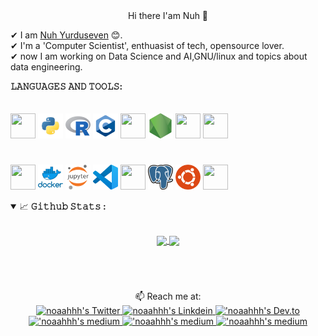 <div align="center">
 Hi there I'am Nuh 👋</br>
</div>

  ✔  I am [Nuh Yurduseven](https://www.linkedin.com/in/nuh-yurduseven/) :blush:.</br> 
  ✔  I'm a 'Computer Scientist', enthuasist of tech, opensource lover.</br>
  ✔  now I am working on Data Science and AI,GNU/linux and topics about data engineering.</br>

**𝙻𝙰𝙽𝙶𝚄𝙰𝙶𝙴𝚂 𝙰𝙽𝙳 𝚃𝙾𝙾𝙻𝚂:**  
<br/>
<br/>
<code><img height="40" width="40" src="https://images.vexels.com/media/users/3/166401/isolated/preview/b82aa7ac3f736dd78570dd3fa3fa9e24-java-programming-language-icon-by-vexels.png"></code>
<code><img height="40" width="40" src="https://raw.githubusercontent.com/github/explore/80688e429a7d4ef2fca1e82350fe8e3517d3494d/topics/python/python.png"></code>
<code><img height="40" width="40" src="https://raw.githubusercontent.com/github/explore/f3e22f0dca2be955676bc70d6214b95b13354ee8/topics/r/r.png"/></code>
<code><img height="40" width="40" src="https://raw.githubusercontent.com/github/explore/f3e22f0dca2be955676bc70d6214b95b13354ee8/topics/c/c.png"></code>
<code><img height="40" width="40" src=https://codingnconcepts.com/img/logo/gohugo.png></code>
<code><img height="40" width="40" src="https://raw.githubusercontent.com/github/explore/f3e22f0dca2be955676bc70d6214b95b13354ee8/topics/nodejs/nodejs.png"></code>
<code><img height="40" width="40" src="https://www.freeiconspng.com/thumbs/sql-server-icon-png/sql-server-icon-png-8.png"></code>
<code><img height="40" width="40" src="https://seeklogo.com/images/W/wordpress-icon-logo-45667D3313-seeklogo.com.png"></code>
#
<code><img height="40" width="40" src="https://upload.wikimedia.org/wikipedia/commons/thumb/3/3f/Git_icon.svg/1024px-Git_icon.svg.png"></code>
<code><img height="40" width="40" src="https://raw.githubusercontent.com/github/explore/f3e22f0dca2be955676bc70d6214b95b13354ee8/topics/docker/docker.png"></code>
<code><img height="40" width="40" src="https://raw.githubusercontent.com/github/explore/80688e429a7d4ef2fca1e82350fe8e3517d3494d/topics/jupyter-notebook/jupyter-notebook.png"></code>
<code><img height="40" width="40" src="https://raw.githubusercontent.com/github/explore/f3e22f0dca2be955676bc70d6214b95b13354ee8/topics/visual-studio-code/visual-studio-code.png"></code>
<code><img height="40" width="40" src="https://upload.wikimedia.org/wikipedia/commons/thumb/3/3f/Fedora_logo.svg/1200px-Fedora_logo.svg.png"></code>
<code><img height="40" width="40" src="https://raw.githubusercontent.com/github/explore/f3e22f0dca2be955676bc70d6214b95b13354ee8/topics/postgresql/postgresql.png"></code>
<code><img height="40" width="40" src="https://raw.githubusercontent.com/github/explore/80688e429a7d4ef2fca1e82350fe8e3517d3494d/topics/ubuntu/ubuntu.png"></code>
<code><img height="40" width="40"  src="https://img.icons8.com/color/48/000000/mongodb.png" ></code>


 <details open="">
<summary>
  <g-emoji class="g-emoji" alias="chart_with_upwards_trend" fallback-src="https://github.githubassets.com/images/icons/emoji/unicode/1f4c8.png">📈</g-emoji>
  <strong>𝙶𝚒𝚝𝚑𝚞𝚋 𝚂𝚝𝚊𝚝𝚜 : </strong>
</summary>
<br>

<p align="center">
  <a href="https://github.com/nuhyurduseven">
    <img align="center" src="https://github-readme-stats.vercel.app/api?username=nuhyurduseven&show_icons=true&hide_border=true&title_color=94b4a4&amp&icon_color=FFFFFF&amp&text_color=FFFFFF&amp&bg_color=000000&count_private=true&include_all_commits=true"/>
  </a>
  <a href="https://github.com/nuhyurduseven">
    <img align="center" height="195px" src="https://github-readme-stats.vercel.app/api/top-langs/?username=nuhyurduseven&text_color=FFFFFF&bg_color=000000&title_color=94b4a4&langs_count=15&layout=compact&hide_border=true" />
  </a>
</p>
</details>
<br>

#



<div align="center">
📫 Reach me at:
 <br>

<a href="https://twitter.com/noah_the_turk"  target="_blank" rel="noopener noreferrer">
  <img  alt="noaahhh's Twitter" width="30px" src="https://www.freepnglogos.com/uploads/twitter-logo-png/twitter-logo-vector-png-clipart-1.png" />
</a>
<a target="_blank" href="https://www.linkedin.com/in/nuh-yurduseven/"  target="_blank" rel="noopener noreferrer">
  <img  alt="noaahhh's Linkdein" width="30px" src="https://cdn-icons-png.flaticon.com/512/174/174857.png" />
</a>
<a target="_blank" href="https://dev.to/noaahhh"  target="_blank" rel="noopener noreferrer">
  <img  alt="'noaahhh's Dev.to" width="30px" src="https://d2fltix0v2e0sb.cloudfront.net/dev-black.png" />
</a>
<a target="_blank" href="https://nuh-yurduseven.medium.com"  target="_blank" rel="noopener noreferrer">
  <img  alt="'noaahhh's medium" width="30px" src="https://cdn4.iconfinder.com/data/icons/social-media-2210/24/Medium-512.png" />
</a>
 <a target="_blank" href="https://nuhyurduseven.hashnode.dev"  target="_blank" rel="noopener noreferrer">
  <img  alt="'noaahhh's medium" width="30px" src="https://cdn.hashnode.com/res/hashnode/image/upload/v1611902473383/CDyAuTy75.png?auto=compress" />
</a>
  <a target="_blank" href="https://hackernoon.com/u/noaahhh"  target="_blank" rel="noopener noreferrer">
  <img  alt="'noaahhh's medium" width="30px" src="https://cdn.hackernoon.com/images/avatars/InxBRjRIs6M1kdhuWcyNHiiUrxm1.jpg" />
</a>

</div>
